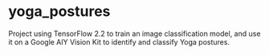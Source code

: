 # yoga_postures
Project using TensorFlow 2.2 to train an image classification model, and use it on a Google AIY Vision Kit to identify and classify Yoga postures.
